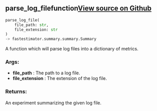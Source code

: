## parse_log_file<span class="tag">function</span><a class="sourcelink" href=https://github.com/fastestimator/fastestimator/blob/r1.1/fastestimator/summary/logs/log_parse.py/#L25-L53>View source on Github</a>
```python
parse_log_file(
	file_path: str,
	file_extension: str
)
-> fastestimator.summary.summary.Summary
```
A function which will parse log files into a dictionary of metrics.


<h3>Args:</h3>

* **file_path** :  The path to a log file.
* **file_extension** :  The extension of the log file.

<h3>Returns:</h3>
    An experiment summarizing the given log file.

